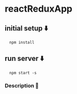 # reactReduxApp

## initial setup :arrow_down:
``` 
  npm install
```
## run server :arrow_down:
``` 
  npm start -s 
```

### **Description** :snail:

